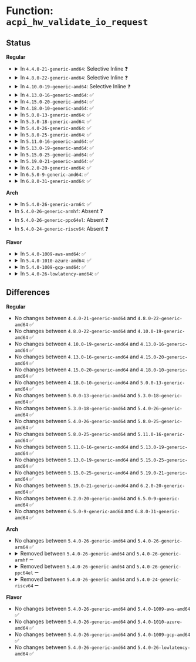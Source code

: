 # Function: <code>acpi_hw_validate_io_request</code>

## Status
<b>Regular</b>
<ul>
<li>
<details>
<summary>In <code>4.4.0-21-generic-amd64</code>: Selective Inline ❓</summary>

```c
acpi_status acpi_hw_validate_io_request(acpi_io_address address, u32 bit_width)
```

```json
{
  "name": "acpi_hw_validate_io_request",
  "collision_type": "Unique Static",
  "inline_type": "Selective",
  "funcs": [
    {
      "addr": 18446744071583674991,
      "name": "acpi_hw_validate_io_request",
      "external": false,
      "loc": "drivers/acpi/acpica/hwvalid.c:124",
      "file": "drivers/acpi/acpica/hwvalid.c",
      "inline": "not declared, inlined",
      "caller_inline": [],
      "caller_func": [
        "drivers/acpi/acpica/hwvalid.c:acpi_hw_read_port",
        "drivers/acpi/acpica/hwvalid.c:acpi_hw_read_port",
        "drivers/acpi/acpica/hwvalid.c:acpi_hw_write_port",
        "drivers/acpi/acpica/hwvalid.c:acpi_hw_write_port"
      ]
    }
  ],
  "symbols": [
    {
      "addr": 18446744071583674991,
      "name": "acpi_hw_validate_io_request",
      "section": ".text",
      "bind": "STB_LOCAL",
      "size": 205
    }
  ]
}
```
</details>
</li>
<li>
<details>
<summary>In <code>4.8.0-22-generic-amd64</code>: Selective Inline ❓</summary>

```c
acpi_status acpi_hw_validate_io_request(acpi_io_address address, u32 bit_width)
```

```json
{
  "name": "acpi_hw_validate_io_request",
  "collision_type": "Unique Static",
  "inline_type": "Selective",
  "funcs": [
    {
      "addr": 18446744071583998693,
      "name": "acpi_hw_validate_io_request",
      "external": false,
      "loc": "drivers/acpi/acpica/hwvalid.c:124",
      "file": "drivers/acpi/acpica/hwvalid.c",
      "inline": "not declared, inlined",
      "caller_inline": [],
      "caller_func": [
        "drivers/acpi/acpica/hwvalid.c:acpi_hw_write_port",
        "drivers/acpi/acpica/hwvalid.c:acpi_hw_write_port",
        "drivers/acpi/acpica/hwvalid.c:acpi_hw_read_port",
        "drivers/acpi/acpica/hwvalid.c:acpi_hw_read_port"
      ]
    }
  ],
  "symbols": [
    {
      "addr": 18446744071583998693,
      "name": "acpi_hw_validate_io_request",
      "section": ".text",
      "bind": "STB_LOCAL",
      "size": 205
    }
  ]
}
```
</details>
</li>
<li>
<details>
<summary>In <code>4.10.0-19-generic-amd64</code>: Selective Inline ❓</summary>

```c
acpi_status acpi_hw_validate_io_request(acpi_io_address address, u32 bit_width)
```

```json
{
  "name": "acpi_hw_validate_io_request",
  "collision_type": "Unique Static",
  "inline_type": "Selective",
  "funcs": [
    {
      "addr": 18446744071584140141,
      "name": "acpi_hw_validate_io_request",
      "external": false,
      "loc": "drivers/acpi/acpica/hwvalid.c:124",
      "file": "drivers/acpi/acpica/hwvalid.c",
      "inline": "not declared, inlined",
      "caller_inline": [],
      "caller_func": [
        "drivers/acpi/acpica/hwvalid.c:acpi_hw_write_port",
        "drivers/acpi/acpica/hwvalid.c:acpi_hw_write_port",
        "drivers/acpi/acpica/hwvalid.c:acpi_hw_read_port",
        "drivers/acpi/acpica/hwvalid.c:acpi_hw_read_port"
      ]
    }
  ],
  "symbols": [
    {
      "addr": 18446744071584140141,
      "name": "acpi_hw_validate_io_request",
      "section": ".text",
      "bind": "STB_LOCAL",
      "size": 205
    }
  ]
}
```
</details>
</li>
<li>
<details>
<summary>In <code>4.13.0-16-generic-amd64</code>: ✅</summary>

```c
acpi_status acpi_hw_validate_io_request(acpi_io_address address, u32 bit_width)
```

```json
{
  "name": "acpi_hw_validate_io_request",
  "collision_type": "Unique Static",
  "inline_type": "No",
  "funcs": [
    {
      "addr": 18446744071584207427,
      "name": "acpi_hw_validate_io_request",
      "external": false,
      "loc": "drivers/acpi/acpica/hwvalid.c:124",
      "file": "drivers/acpi/acpica/hwvalid.c",
      "inline": "seen, unknown",
      "caller_inline": [],
      "caller_func": [
        "drivers/acpi/acpica/hwvalid.c:acpi_hw_write_port",
        "drivers/acpi/acpica/hwvalid.c:acpi_hw_write_port",
        "drivers/acpi/acpica/hwvalid.c:acpi_hw_read_port",
        "drivers/acpi/acpica/hwvalid.c:acpi_hw_read_port"
      ]
    }
  ],
  "symbols": [
    {
      "addr": 18446744071584207427,
      "name": "acpi_hw_validate_io_request",
      "section": ".text",
      "bind": "STB_LOCAL",
      "size": 205
    }
  ]
}
```
</details>
</li>
<li>
<details>
<summary>In <code>4.15.0-20-generic-amd64</code>: ✅</summary>

```c
acpi_status acpi_hw_validate_io_request(acpi_io_address address, u32 bit_width)
```

```json
{
  "name": "acpi_hw_validate_io_request",
  "collision_type": "Unique Static",
  "inline_type": "No",
  "funcs": [
    {
      "addr": 18446744071584538039,
      "name": "acpi_hw_validate_io_request",
      "external": false,
      "loc": "drivers/acpi/acpica/hwvalid.c:124",
      "file": "drivers/acpi/acpica/hwvalid.c",
      "inline": "seen, unknown",
      "caller_inline": [],
      "caller_func": [
        "drivers/acpi/acpica/hwvalid.c:acpi_hw_write_port",
        "drivers/acpi/acpica/hwvalid.c:acpi_hw_write_port",
        "drivers/acpi/acpica/hwvalid.c:acpi_hw_read_port",
        "drivers/acpi/acpica/hwvalid.c:acpi_hw_read_port"
      ]
    }
  ],
  "symbols": [
    {
      "addr": 18446744071584538039,
      "name": "acpi_hw_validate_io_request",
      "section": ".text",
      "bind": "STB_LOCAL",
      "size": 439
    }
  ]
}
```
</details>
</li>
<li>
<details>
<summary>In <code>4.18.0-10-generic-amd64</code>: ✅</summary>

```c
acpi_status acpi_hw_validate_io_request(acpi_io_address address, u32 bit_width)
```

```json
{
  "name": "acpi_hw_validate_io_request",
  "collision_type": "Unique Static",
  "inline_type": "No",
  "funcs": [
    {
      "addr": 18446744071584762373,
      "name": "acpi_hw_validate_io_request",
      "external": false,
      "loc": "drivers/acpi/acpica/hwvalid.c:90",
      "file": "drivers/acpi/acpica/hwvalid.c",
      "inline": "seen, unknown",
      "caller_inline": [],
      "caller_func": [
        "drivers/acpi/acpica/hwvalid.c:acpi_hw_write_port",
        "drivers/acpi/acpica/hwvalid.c:acpi_hw_write_port",
        "drivers/acpi/acpica/hwvalid.c:acpi_hw_read_port",
        "drivers/acpi/acpica/hwvalid.c:acpi_hw_read_port"
      ]
    }
  ],
  "symbols": [
    {
      "addr": 18446744071584762373,
      "name": "acpi_hw_validate_io_request",
      "section": ".text",
      "bind": "STB_LOCAL",
      "size": 584
    }
  ]
}
```
</details>
</li>
<li>
<details>
<summary>In <code>5.0.0-13-generic-amd64</code>: ✅</summary>

```c
acpi_status acpi_hw_validate_io_request(acpi_io_address address, u32 bit_width)
```

```json
{
  "name": "acpi_hw_validate_io_request",
  "collision_type": "Unique Static",
  "inline_type": "No",
  "funcs": [
    {
      "addr": 18446744071584863173,
      "name": "acpi_hw_validate_io_request",
      "external": false,
      "loc": "drivers/acpi/acpica/hwvalid.c:90",
      "file": "drivers/acpi/acpica/hwvalid.c",
      "inline": "seen, unknown",
      "caller_inline": [],
      "caller_func": [
        "drivers/acpi/acpica/hwvalid.c:acpi_hw_write_port",
        "drivers/acpi/acpica/hwvalid.c:acpi_hw_write_port",
        "drivers/acpi/acpica/hwvalid.c:acpi_hw_read_port",
        "drivers/acpi/acpica/hwvalid.c:acpi_hw_read_port"
      ]
    }
  ],
  "symbols": [
    {
      "addr": 18446744071584863173,
      "name": "acpi_hw_validate_io_request",
      "section": ".text",
      "bind": "STB_LOCAL",
      "size": 584
    }
  ]
}
```
</details>
</li>
<li>
<details>
<summary>In <code>5.3.0-18-generic-amd64</code>: ✅</summary>

```c
acpi_status acpi_hw_validate_io_request(acpi_io_address address, u32 bit_width)
```

```json
{
  "name": "acpi_hw_validate_io_request",
  "collision_type": "Unique Static",
  "inline_type": "No",
  "funcs": [
    {
      "addr": 18446744071585066955,
      "name": "acpi_hw_validate_io_request",
      "external": false,
      "loc": "drivers/acpi/acpica/hwvalid.c:90",
      "file": "drivers/acpi/acpica/hwvalid.c",
      "inline": "seen, unknown",
      "caller_inline": [],
      "caller_func": [
        "drivers/acpi/acpica/hwvalid.c:acpi_hw_write_port",
        "drivers/acpi/acpica/hwvalid.c:acpi_hw_write_port",
        "drivers/acpi/acpica/hwvalid.c:acpi_hw_read_port",
        "drivers/acpi/acpica/hwvalid.c:acpi_hw_read_port"
      ]
    }
  ],
  "symbols": [
    {
      "addr": 18446744071585066955,
      "name": "acpi_hw_validate_io_request",
      "section": ".text",
      "bind": "STB_LOCAL",
      "size": 584
    }
  ]
}
```
</details>
</li>
<li>
<details>
<summary>In <code>5.4.0-26-generic-amd64</code>: ✅</summary>

```c
acpi_status acpi_hw_validate_io_request(acpi_io_address address, u32 bit_width)
```

```json
{
  "name": "acpi_hw_validate_io_request",
  "collision_type": "Unique Static",
  "inline_type": "No",
  "funcs": [
    {
      "addr": 18446744071585203289,
      "name": "acpi_hw_validate_io_request",
      "external": false,
      "loc": "drivers/acpi/acpica/hwvalid.c:90",
      "file": "drivers/acpi/acpica/hwvalid.c",
      "inline": "seen, unknown",
      "caller_inline": [],
      "caller_func": [
        "drivers/acpi/acpica/hwvalid.c:acpi_hw_write_port",
        "drivers/acpi/acpica/hwvalid.c:acpi_hw_write_port",
        "drivers/acpi/acpica/hwvalid.c:acpi_hw_read_port",
        "drivers/acpi/acpica/hwvalid.c:acpi_hw_read_port"
      ]
    }
  ],
  "symbols": [
    {
      "addr": 18446744071585203289,
      "name": "acpi_hw_validate_io_request",
      "section": ".text",
      "bind": "STB_LOCAL",
      "size": 584
    }
  ]
}
```
</details>
</li>
<li>
<details>
<summary>In <code>5.8.0-25-generic-amd64</code>: ✅</summary>

```c
acpi_status acpi_hw_validate_io_request(acpi_io_address address, u32 bit_width)
```

```json
{
  "name": "acpi_hw_validate_io_request",
  "collision_type": "Unique Static",
  "inline_type": "No",
  "funcs": [
    {
      "addr": 18446744071585908844,
      "name": "acpi_hw_validate_io_request",
      "external": false,
      "loc": "drivers/acpi/acpica/hwvalid.c:90",
      "file": "drivers/acpi/acpica/hwvalid.c",
      "inline": "seen, unknown",
      "caller_inline": [],
      "caller_func": [
        "drivers/acpi/acpica/hwvalid.c:acpi_hw_write_port",
        "drivers/acpi/acpica/hwvalid.c:acpi_hw_write_port",
        "drivers/acpi/acpica/hwvalid.c:acpi_hw_read_port",
        "drivers/acpi/acpica/hwvalid.c:acpi_hw_read_port"
      ]
    }
  ],
  "symbols": [
    {
      "addr": 18446744071585908844,
      "name": "acpi_hw_validate_io_request",
      "section": ".text",
      "bind": "STB_LOCAL",
      "size": 584
    }
  ]
}
```
</details>
</li>
<li>
<details>
<summary>In <code>5.11.0-16-generic-amd64</code>: ✅</summary>

```c
acpi_status acpi_hw_validate_io_request(acpi_io_address address, u32 bit_width)
```

```json
{
  "name": "acpi_hw_validate_io_request",
  "collision_type": "Unique Static",
  "inline_type": "No",
  "funcs": [
    {
      "addr": 18446744071586030458,
      "name": "acpi_hw_validate_io_request",
      "external": false,
      "loc": "drivers/acpi/acpica/hwvalid.c:90",
      "file": "drivers/acpi/acpica/hwvalid.c",
      "inline": "seen, unknown",
      "caller_inline": [],
      "caller_func": [
        "drivers/acpi/acpica/hwvalid.c:acpi_hw_validate_io_block",
        "drivers/acpi/acpica/hwvalid.c:acpi_hw_write_port",
        "drivers/acpi/acpica/hwvalid.c:acpi_hw_write_port",
        "drivers/acpi/acpica/hwvalid.c:acpi_hw_read_port",
        "drivers/acpi/acpica/hwvalid.c:acpi_hw_read_port"
      ]
    }
  ],
  "symbols": [
    {
      "addr": 18446744071586030458,
      "name": "acpi_hw_validate_io_request",
      "section": ".text",
      "bind": "STB_LOCAL",
      "size": 584
    }
  ]
}
```
</details>
</li>
<li>
<details>
<summary>In <code>5.13.0-19-generic-amd64</code>: ✅</summary>

```c
acpi_status acpi_hw_validate_io_request(acpi_io_address address, u32 bit_width)
```

```json
{
  "name": "acpi_hw_validate_io_request",
  "collision_type": "Unique Static",
  "inline_type": "No",
  "funcs": [
    {
      "addr": 18446744071585907472,
      "name": "acpi_hw_validate_io_request",
      "external": false,
      "loc": "drivers/acpi/acpica/hwvalid.c:90",
      "file": "drivers/acpi/acpica/hwvalid.c",
      "inline": "seen, unknown",
      "caller_inline": [],
      "caller_func": [
        "drivers/acpi/acpica/hwvalid.c:acpi_hw_validate_io_block",
        "drivers/acpi/acpica/hwvalid.c:acpi_hw_write_port",
        "drivers/acpi/acpica/hwvalid.c:acpi_hw_write_port",
        "drivers/acpi/acpica/hwvalid.c:acpi_hw_read_port",
        "drivers/acpi/acpica/hwvalid.c:acpi_hw_read_port"
      ]
    }
  ],
  "symbols": [
    {
      "addr": 18446744071585907472,
      "name": "acpi_hw_validate_io_request",
      "section": ".text",
      "bind": "STB_LOCAL",
      "size": 591
    }
  ]
}
```
</details>
</li>
<li>
<details>
<summary>In <code>5.15.0-25-generic-amd64</code>: ✅</summary>

```c
acpi_status acpi_hw_validate_io_request(acpi_io_address address, u32 bit_width)
```

```json
{
  "name": "acpi_hw_validate_io_request",
  "collision_type": "Unique Static",
  "inline_type": "No",
  "funcs": [
    {
      "addr": 18446744071586395384,
      "name": "acpi_hw_validate_io_request",
      "external": false,
      "loc": "drivers/acpi/acpica/hwvalid.c:90",
      "file": "drivers/acpi/acpica/hwvalid.c",
      "inline": "seen, unknown",
      "caller_inline": [],
      "caller_func": [
        "drivers/acpi/acpica/hwvalid.c:acpi_hw_validate_io_block",
        "drivers/acpi/acpica/hwvalid.c:acpi_hw_write_port",
        "drivers/acpi/acpica/hwvalid.c:acpi_hw_write_port",
        "drivers/acpi/acpica/hwvalid.c:acpi_hw_read_port",
        "drivers/acpi/acpica/hwvalid.c:acpi_hw_read_port"
      ]
    }
  ],
  "symbols": [
    {
      "addr": 18446744071586395384,
      "name": "acpi_hw_validate_io_request",
      "section": ".text",
      "bind": "STB_LOCAL",
      "size": 591
    }
  ]
}
```
</details>
</li>
<li>
<details>
<summary>In <code>5.19.0-21-generic-amd64</code>: ✅</summary>

```c
acpi_status acpi_hw_validate_io_request(acpi_io_address address, u32 bit_width)
```

```json
{
  "name": "acpi_hw_validate_io_request",
  "collision_type": "Unique Static",
  "inline_type": "No",
  "funcs": [
    {
      "addr": 18446744071587644406,
      "name": "acpi_hw_validate_io_request",
      "external": false,
      "loc": "drivers/acpi/acpica/hwvalid.c:90",
      "file": "drivers/acpi/acpica/hwvalid.c",
      "inline": "seen, unknown",
      "caller_inline": [],
      "caller_func": [
        "drivers/acpi/acpica/hwvalid.c:acpi_hw_validate_io_block",
        "drivers/acpi/acpica/hwvalid.c:acpi_hw_write_port",
        "drivers/acpi/acpica/hwvalid.c:acpi_hw_write_port",
        "drivers/acpi/acpica/hwvalid.c:acpi_hw_read_port",
        "drivers/acpi/acpica/hwvalid.c:acpi_hw_read_port"
      ]
    }
  ],
  "symbols": [
    {
      "addr": 18446744071587644406,
      "name": "acpi_hw_validate_io_request",
      "section": ".text",
      "bind": "STB_LOCAL",
      "size": 609
    }
  ]
}
```
</details>
</li>
<li>
<details>
<summary>In <code>6.2.0-20-generic-amd64</code>: ✅</summary>

```c
acpi_status acpi_hw_validate_io_request(acpi_io_address address, u32 bit_width)
```

```json
{
  "name": "acpi_hw_validate_io_request",
  "collision_type": "Unique Static",
  "inline_type": "No",
  "funcs": [
    {
      "addr": 18446744071588946464,
      "name": "acpi_hw_validate_io_request",
      "external": false,
      "loc": "drivers/acpi/acpica/hwvalid.c:90",
      "file": "drivers/acpi/acpica/hwvalid.c",
      "inline": "seen, unknown",
      "caller_inline": [],
      "caller_func": [
        "drivers/acpi/acpica/hwvalid.c:acpi_hw_validate_io_block",
        "drivers/acpi/acpica/hwvalid.c:acpi_hw_write_port",
        "drivers/acpi/acpica/hwvalid.c:acpi_hw_write_port",
        "drivers/acpi/acpica/hwvalid.c:acpi_hw_read_port",
        "drivers/acpi/acpica/hwvalid.c:acpi_hw_read_port"
      ]
    }
  ],
  "symbols": [
    {
      "addr": 18446744071588946464,
      "name": "acpi_hw_validate_io_request",
      "section": ".text",
      "bind": "STB_LOCAL",
      "size": 710
    }
  ]
}
```
</details>
</li>
<li>
<details>
<summary>In <code>6.5.0-9-generic-amd64</code>: ✅</summary>

```c
acpi_status acpi_hw_validate_io_request(acpi_io_address address, u32 bit_width)
```

```json
{
  "name": "acpi_hw_validate_io_request",
  "collision_type": "Unique Static",
  "inline_type": "No",
  "funcs": [
    {
      "addr": 18446744071589236432,
      "name": "acpi_hw_validate_io_request",
      "external": false,
      "loc": "drivers/acpi/acpica/hwvalid.c:90",
      "file": "drivers/acpi/acpica/hwvalid.c",
      "inline": "seen, unknown",
      "caller_inline": [],
      "caller_func": [
        "drivers/acpi/acpica/hwvalid.c:acpi_hw_validate_io_block",
        "drivers/acpi/acpica/hwvalid.c:acpi_hw_write_port",
        "drivers/acpi/acpica/hwvalid.c:acpi_hw_write_port",
        "drivers/acpi/acpica/hwvalid.c:acpi_hw_read_port",
        "drivers/acpi/acpica/hwvalid.c:acpi_hw_read_port"
      ]
    }
  ],
  "symbols": [
    {
      "addr": 18446744071589236432,
      "name": "acpi_hw_validate_io_request",
      "section": ".text",
      "bind": "STB_LOCAL",
      "size": 709
    }
  ]
}
```
</details>
</li>
<li>
<details>
<summary>In <code>6.8.0-31-generic-amd64</code>: ✅</summary>

```c
acpi_status acpi_hw_validate_io_request(acpi_io_address address, u32 bit_width)
```

```json
{
  "name": "acpi_hw_validate_io_request",
  "collision_type": "Unique Static",
  "inline_type": "No",
  "funcs": [
    {
      "addr": 18446744071589542944,
      "name": "acpi_hw_validate_io_request",
      "external": false,
      "loc": "drivers/acpi/acpica/hwvalid.c:90",
      "file": "drivers/acpi/acpica/hwvalid.c",
      "inline": "seen, unknown",
      "caller_inline": [],
      "caller_func": [
        "drivers/acpi/acpica/hwvalid.c:acpi_hw_validate_io_block",
        "drivers/acpi/acpica/hwvalid.c:acpi_hw_write_port",
        "drivers/acpi/acpica/hwvalid.c:acpi_hw_write_port",
        "drivers/acpi/acpica/hwvalid.c:acpi_hw_read_port",
        "drivers/acpi/acpica/hwvalid.c:acpi_hw_read_port"
      ]
    }
  ],
  "symbols": [
    {
      "addr": 18446744071589542944,
      "name": "acpi_hw_validate_io_request",
      "section": ".text",
      "bind": "STB_LOCAL",
      "size": 709
    }
  ]
}
```
</details>
</li>
</ul>
<b>Arch</b>
<ul>
<li>
<details>
<summary>In <code>5.4.0-26-generic-arm64</code>: ✅</summary>

```c
acpi_status acpi_hw_validate_io_request(acpi_io_address address, u32 bit_width)
```

```json
{
  "name": "acpi_hw_validate_io_request",
  "collision_type": "Unique Static",
  "inline_type": "No",
  "funcs": [
    {
      "addr": 18446603336497541396,
      "name": "acpi_hw_validate_io_request",
      "external": false,
      "loc": "drivers/acpi/acpica/hwvalid.c:90",
      "file": "drivers/acpi/acpica/hwvalid.c",
      "inline": "seen, unknown",
      "caller_inline": [],
      "caller_func": [
        "drivers/acpi/acpica/hwvalid.c:acpi_hw_write_port",
        "drivers/acpi/acpica/hwvalid.c:acpi_hw_write_port",
        "drivers/acpi/acpica/hwvalid.c:acpi_hw_read_port",
        "drivers/acpi/acpica/hwvalid.c:acpi_hw_read_port"
      ]
    }
  ],
  "symbols": [
    {
      "addr": 18446603336497541396,
      "name": "acpi_hw_validate_io_request",
      "section": ".text",
      "bind": "STB_LOCAL",
      "size": 280
    }
  ]
}
```
</details>
</li>
<li>
In <code>5.4.0-26-generic-armhf</code>: Absent ❓
</li>
<li>
In <code>5.4.0-26-generic-ppc64el</code>: Absent ❓
</li>
<li>
In <code>5.4.0-24-generic-riscv64</code>: Absent ❓
</li>
</ul>
<b>Flavor</b>
<ul>
<li>
<details>
<summary>In <code>5.4.0-1009-aws-amd64</code>: ✅</summary>

```c
acpi_status acpi_hw_validate_io_request(acpi_io_address address, u32 bit_width)
```

```json
{
  "name": "acpi_hw_validate_io_request",
  "collision_type": "Unique Static",
  "inline_type": "No",
  "funcs": [
    {
      "addr": 18446744071585076549,
      "name": "acpi_hw_validate_io_request",
      "external": false,
      "loc": "drivers/acpi/acpica/hwvalid.c:90",
      "file": "drivers/acpi/acpica/hwvalid.c",
      "inline": "seen, unknown",
      "caller_inline": [],
      "caller_func": [
        "drivers/acpi/acpica/hwvalid.c:acpi_hw_write_port",
        "drivers/acpi/acpica/hwvalid.c:acpi_hw_write_port",
        "drivers/acpi/acpica/hwvalid.c:acpi_hw_read_port",
        "drivers/acpi/acpica/hwvalid.c:acpi_hw_read_port"
      ]
    }
  ],
  "symbols": [
    {
      "addr": 18446744071585076549,
      "name": "acpi_hw_validate_io_request",
      "section": ".text",
      "bind": "STB_LOCAL",
      "size": 204
    }
  ]
}
```
</details>
</li>
<li>
<details>
<summary>In <code>5.4.0-1010-azure-amd64</code>: ✅</summary>

```c
acpi_status acpi_hw_validate_io_request(acpi_io_address address, u32 bit_width)
```

```json
{
  "name": "acpi_hw_validate_io_request",
  "collision_type": "Unique Static",
  "inline_type": "No",
  "funcs": [
    {
      "addr": 18446744071584991980,
      "name": "acpi_hw_validate_io_request",
      "external": false,
      "loc": "drivers/acpi/acpica/hwvalid.c:90",
      "file": "drivers/acpi/acpica/hwvalid.c",
      "inline": "seen, unknown",
      "caller_inline": [],
      "caller_func": [
        "drivers/acpi/acpica/hwvalid.c:acpi_hw_write_port",
        "drivers/acpi/acpica/hwvalid.c:acpi_hw_write_port",
        "drivers/acpi/acpica/hwvalid.c:acpi_hw_read_port",
        "drivers/acpi/acpica/hwvalid.c:acpi_hw_read_port"
      ]
    }
  ],
  "symbols": [
    {
      "addr": 18446744071584991980,
      "name": "acpi_hw_validate_io_request",
      "section": ".text",
      "bind": "STB_LOCAL",
      "size": 204
    }
  ]
}
```
</details>
</li>
<li>
<details>
<summary>In <code>5.4.0-1009-gcp-amd64</code>: ✅</summary>

```c
acpi_status acpi_hw_validate_io_request(acpi_io_address address, u32 bit_width)
```

```json
{
  "name": "acpi_hw_validate_io_request",
  "collision_type": "Unique Static",
  "inline_type": "No",
  "funcs": [
    {
      "addr": 18446744071585154873,
      "name": "acpi_hw_validate_io_request",
      "external": false,
      "loc": "drivers/acpi/acpica/hwvalid.c:90",
      "file": "drivers/acpi/acpica/hwvalid.c",
      "inline": "seen, unknown",
      "caller_inline": [],
      "caller_func": [
        "drivers/acpi/acpica/hwvalid.c:acpi_hw_write_port",
        "drivers/acpi/acpica/hwvalid.c:acpi_hw_write_port",
        "drivers/acpi/acpica/hwvalid.c:acpi_hw_read_port",
        "drivers/acpi/acpica/hwvalid.c:acpi_hw_read_port"
      ]
    }
  ],
  "symbols": [
    {
      "addr": 18446744071585154873,
      "name": "acpi_hw_validate_io_request",
      "section": ".text",
      "bind": "STB_LOCAL",
      "size": 584
    }
  ]
}
```
</details>
</li>
<li>
<details>
<summary>In <code>5.4.0-26-lowlatency-amd64</code>: ✅</summary>

```c
acpi_status acpi_hw_validate_io_request(acpi_io_address address, u32 bit_width)
```

```json
{
  "name": "acpi_hw_validate_io_request",
  "collision_type": "Unique Static",
  "inline_type": "No",
  "funcs": [
    {
      "addr": 18446744071585261033,
      "name": "acpi_hw_validate_io_request",
      "external": false,
      "loc": "drivers/acpi/acpica/hwvalid.c:90",
      "file": "drivers/acpi/acpica/hwvalid.c",
      "inline": "seen, unknown",
      "caller_inline": [],
      "caller_func": [
        "drivers/acpi/acpica/hwvalid.c:acpi_hw_write_port",
        "drivers/acpi/acpica/hwvalid.c:acpi_hw_write_port",
        "drivers/acpi/acpica/hwvalid.c:acpi_hw_read_port",
        "drivers/acpi/acpica/hwvalid.c:acpi_hw_read_port"
      ]
    }
  ],
  "symbols": [
    {
      "addr": 18446744071585261033,
      "name": "acpi_hw_validate_io_request",
      "section": ".text",
      "bind": "STB_LOCAL",
      "size": 584
    }
  ]
}
```
</details>
</li>
</ul>

## Differences
<b>Regular</b>
<ul>
<li>
No changes between <code>4.4.0-21-generic-amd64</code> and <code>4.8.0-22-generic-amd64</code> ✅
</li>
<li>
No changes between <code>4.8.0-22-generic-amd64</code> and <code>4.10.0-19-generic-amd64</code> ✅
</li>
<li>
No changes between <code>4.10.0-19-generic-amd64</code> and <code>4.13.0-16-generic-amd64</code> ✅
</li>
<li>
No changes between <code>4.13.0-16-generic-amd64</code> and <code>4.15.0-20-generic-amd64</code> ✅
</li>
<li>
No changes between <code>4.15.0-20-generic-amd64</code> and <code>4.18.0-10-generic-amd64</code> ✅
</li>
<li>
No changes between <code>4.18.0-10-generic-amd64</code> and <code>5.0.0-13-generic-amd64</code> ✅
</li>
<li>
No changes between <code>5.0.0-13-generic-amd64</code> and <code>5.3.0-18-generic-amd64</code> ✅
</li>
<li>
No changes between <code>5.3.0-18-generic-amd64</code> and <code>5.4.0-26-generic-amd64</code> ✅
</li>
<li>
No changes between <code>5.4.0-26-generic-amd64</code> and <code>5.8.0-25-generic-amd64</code> ✅
</li>
<li>
No changes between <code>5.8.0-25-generic-amd64</code> and <code>5.11.0-16-generic-amd64</code> ✅
</li>
<li>
No changes between <code>5.11.0-16-generic-amd64</code> and <code>5.13.0-19-generic-amd64</code> ✅
</li>
<li>
No changes between <code>5.13.0-19-generic-amd64</code> and <code>5.15.0-25-generic-amd64</code> ✅
</li>
<li>
No changes between <code>5.15.0-25-generic-amd64</code> and <code>5.19.0-21-generic-amd64</code> ✅
</li>
<li>
No changes between <code>5.19.0-21-generic-amd64</code> and <code>6.2.0-20-generic-amd64</code> ✅
</li>
<li>
No changes between <code>6.2.0-20-generic-amd64</code> and <code>6.5.0-9-generic-amd64</code> ✅
</li>
<li>
No changes between <code>6.5.0-9-generic-amd64</code> and <code>6.8.0-31-generic-amd64</code> ✅
</li>
</ul>
<b>Arch</b>
<ul>
<li>
No changes between <code>5.4.0-26-generic-amd64</code> and <code>5.4.0-26-generic-arm64</code> ✅
</li>
<li>
<details>
<summary>Removed between <code>5.4.0-26-generic-amd64</code> and <code>5.4.0-26-generic-armhf</code> ➖</summary>

```c
acpi_status acpi_hw_validate_io_request(acpi_io_address address, u32 bit_width)
```
</details>
</li>
<li>
<details>
<summary>Removed between <code>5.4.0-26-generic-amd64</code> and <code>5.4.0-26-generic-ppc64el</code> ➖</summary>

```c
acpi_status acpi_hw_validate_io_request(acpi_io_address address, u32 bit_width)
```
</details>
</li>
<li>
<details>
<summary>Removed between <code>5.4.0-26-generic-amd64</code> and <code>5.4.0-24-generic-riscv64</code> ➖</summary>

```c
acpi_status acpi_hw_validate_io_request(acpi_io_address address, u32 bit_width)
```
</details>
</li>
</ul>
<b>Flavor</b>
<ul>
<li>
No changes between <code>5.4.0-26-generic-amd64</code> and <code>5.4.0-1009-aws-amd64</code> ✅
</li>
<li>
No changes between <code>5.4.0-26-generic-amd64</code> and <code>5.4.0-1010-azure-amd64</code> ✅
</li>
<li>
No changes between <code>5.4.0-26-generic-amd64</code> and <code>5.4.0-1009-gcp-amd64</code> ✅
</li>
<li>
No changes between <code>5.4.0-26-generic-amd64</code> and <code>5.4.0-26-lowlatency-amd64</code> ✅
</li>
</ul>
